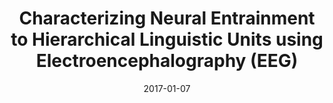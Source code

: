 ---
title: "Characterizing Neural Entrainment to Hierarchical Linguistic Units using Electroencephalography (EEG)"
collection: publications
permalink: /publication/2017_characterizing-neural-entrainment-to-hierarchical-
date: 2017-01-07
year: 2017
venue: 'Frontiers in Human Neuroscience'
authors: 'Ding N, Melloni L, Yang A, Wang Y, Zhang W, Poeppel D'
number: '144'
citation: 'Ding N, Melloni L, Yang A, Wang Y, Zhang W, Poeppel D (2017). Characterizing Neural Entrainment to Hierarchical Linguistic Units using Electroencephalography (EEG). Frontiers in Human Neuroscience.'
category: 'article'
---